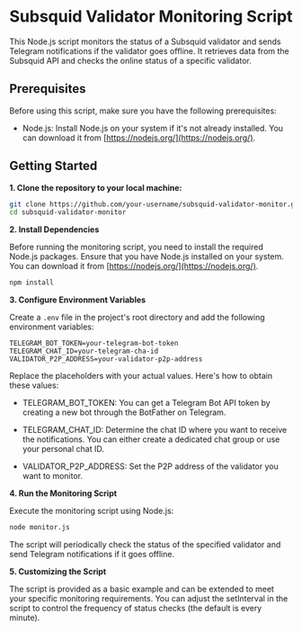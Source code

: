 # Subsquid Validator Monitoring Script

This Node.js script monitors the status of a Subsquid validator and sends Telegram notifications if the validator goes offline. It retrieves data from the Subsquid API and checks the online status of a specific validator.

## Prerequisites

Before using this script, make sure you have the following prerequisites:

- Node.js: Install Node.js on your system if it's not already installed. You can download it from [https://nodejs.org/](https://nodejs.org/).

## Getting Started

**1. Clone the repository to your local machine:**

```bash
git clone https://github.com/your-username/subsquid-validator-monitor.git
cd subsquid-validator-monitor
```

**2. Install Dependencies**

Before running the monitoring script, you need to install the required Node.js packages. Ensure that you have Node.js installed on your system. You can download it from [https://nodejs.org/](https://nodejs.org/).

```bash
npm install
```

**3. Configure Environment Variables**

Create a `.env` file in the project's root directory and add the following environment variables:

```env
TELEGRAM_BOT_TOKEN=your-telegram-bot-token
TELEGRAM_CHAT_ID=your-telegram-cha-id
VALIDATOR_P2P_ADDRESS=your-validator-p2p-address
```

Replace the placeholders with your actual values. Here's how to obtain these values:

- TELEGRAM_BOT_TOKEN: You can get a Telegram Bot API token by creating a new bot through the BotFather on Telegram.

- TELEGRAM_CHAT_ID: Determine the chat ID where you want to receive the notifications. You can either create a dedicated chat group or use your personal chat ID.

- VALIDATOR_P2P_ADDRESS: Set the P2P address of the validator you want to monitor.

**4. Run the Monitoring Script**

Execute the monitoring script using Node.js:

```bash
node monitor.js
```

The script will periodically check the status of the specified validator and send Telegram notifications if it goes offline.

**5. Customizing the Script**

The script is provided as a basic example and can be extended to meet your specific monitoring requirements. You can adjust the setInterval in the script to control the frequency of status checks (the default is every minute).
